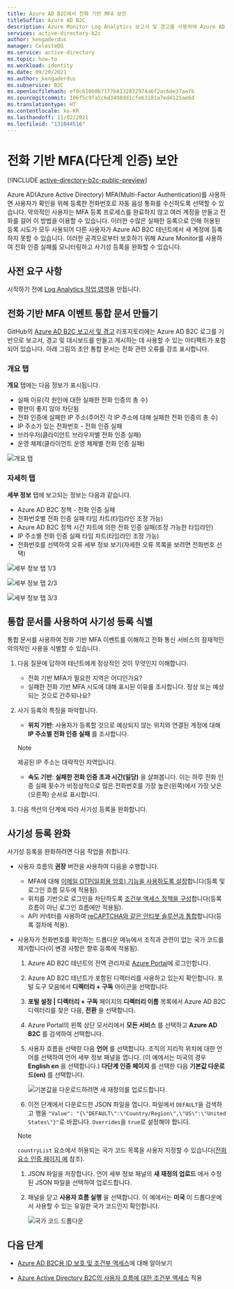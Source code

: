 ```yaml
---
title: Azure AD B2C에서 전화 기반 MFA 보안
titleSuffix: Azure AD B2C
description: Azure Monitor Log Analytics 보고서 및 경고를 사용하여 Azure AD B2C 테넌트에서 전화 기반 MFA(다단계 인증)를 보호하기 위한 팁을 알아봅니다. 통합 문서를 사용하여 사기 전화 인증을 식별하고 사기 등록을 완화합니다. =
services: active-directory-b2c
author: kengaderdus
manager: CelesteDG
ms.service: active-directory
ms.topic: how-to
ms.workload: identity
ms.date: 09/20/2021
ms.author: kengaderdus
ms.subservice: B2C
ms.openlocfilehash: ef0c610b0b7177b4132832974a6f2ac6de37aa7b
ms.sourcegitcommit: 106f5c9fa5c6d3498dd1cfe63181a7ed4125ae6d
ms.translationtype: HT
ms.contentlocale: ko-KR
ms.lasthandoff: 11/02/2021
ms.locfileid: "131044516"
---
```

# <a name="securing-phone-based-multi-factor-authentication-mfa"></a>전화 기반 MFA(다단계 인증) 보안

[!INCLUDE [active-directory-b2c-public-preview](../../includes/active-directory-b2c-public-preview.md)]

Azure AD(Azure Active Directory) MFA(Multi-Factor Authentication)를 사용하면 사용자가 확인을 위해 등록한 전화번호로 자동 음성 통화를 수신하도록 선택할 수 있습니다. 악의적인 사용자는 MFA 등록 프로세스를 완료하지 않고 여러 계정을 만들고 전화를 걸어 이 방법을 이용할 수 있습니다. 이러한 수많은 실패한 등록으로 인해 허용된 등록 시도가 모두 사용되어 다른 사용자가 Azure AD B2C 테넌트에서 새 계정에 등록하지 못할 수 있습니다. 이러한 공격으로부터 보호하기 위해 Azure Monitor를 사용하여 전화 인증 실패를 모니터링하고 사기성 등록을 완화할 수 있습니다.

## <a name="prerequisites"></a>사전 요구 사항

시작하기 전에 [Log Analytics 작업 영역](azure-monitor.md)을 만듭니다.

## <a name="create-a-phone-based-mfa-events-workbook"></a>전화 기반 MFA 이벤트 통합 문서 만들기

GitHub의 [Azure AD B2C 보고서 및 경고](https://github.com/azure-ad-b2c/siem#phone-authentication-failures) 리포지토리에는 Azure AD B2C 로그를 기반으로 보고서, 경고 및 대시보드를 만들고 게시하는 데 사용할 수 있는 아티팩트가 포함되어 있습니다. 아래 그림의 초안 통합 문서는 전화 관련 오류를 강조 표시합니다.

### <a name="overview-tab"></a>개요 탭

**개요** 탭에는 다음 정보가 표시됩니다.

- 실패 이유(각 원인에 대한 실패한 전화 인증의 총 수)
- 평판이 좋지 않아 차단됨
- 전화 인증에 실패한 IP 주소(주어진 각 IP 주소에 대해 실패한 전화 인증의 총 수)
- IP 주소가 있는 전화번호 - 전화 인증 실패
- 브라우저(클라이언트 브라우저별 전화 인증 실패)
- 운영 체제(클라이언트 운영 체제별 전화 인증 실패)

![개요 탭](media/phone-based-mfa/overview-tab.png)

### <a name="details-tab"></a>자세히 탭

**세부 정보** 탭에 보고되는 정보는 다음과 같습니다.

- Azure AD B2C 정책 - 전화 인증 실패
- 전화번호별 전화 인증 실패 타임 차트(타임라인 조정 가능)
- Azure AD B2C 정책 시간 차트에 의한 전화 인증 실패(조정 가능한 타임라인)
- IP 주소별 전화 인증 실패 타임 차트(타임라인 조정 가능)
- 전화번호를 선택하여 오류 세부 정보 보기(자세한 오류 목록을 보려면 전화번호 선택)

![세부 정보 탭 1/3](media/phone-based-mfa/details-tab-1.png)

![세부 정보 탭 2/3](media/phone-based-mfa/details-tab-2.png)

![세부 정보 탭 3/3](media/phone-based-mfa/details-tab-3.png)

## <a name="use-the-workbook-to-identify-fraudulent-sign-ups"></a>통합 문서를 사용하여 사기성 등록 식별

통합 문서를 사용하여 전화 기반 MFA 이벤트를 이해하고 전화 통신 서비스의 잠재적인 악의적인 사용을 식별할 수 있습니다.

1. 다음 질문에 답하여 테넌트에게 정상적인 것이 무엇인지 이해합니다.

   - 전화 기반 MFA가 필요한 지역은 어디인가요?
   - 실패한 전화 기반 MFA 시도에 대해 표시된 이유를 조사합니다. 정상 또는 예상되는 것으로 간주되나요?

2. 사기 등록의 특징을 파악합니다.

   - **위치 기반**: 사용자가 등록할 것으로 예상되지 않는 위치와 연결된 계정에 대해 **IP 주소별 전화 인증 실패** 를 조사합니다.

   > [!NOTE]
   > 제공된 IP 주소는 대략적인 지역입니다.

   - **속도 기반**: **실패한 전화 인증 초과 시간(일당)** 을 살펴봅니다. 이는 하루 전화 인증 실패 횟수가 비정상적으로 많은 전화번호를 가장 높은(왼쪽)에서 가장 낮은(오른쪽) 순서로 표시합니다.

3. 다음 섹션의 단계에 따라 사기성 등록을 완화합니다.
 

## <a name="mitigate-fraudulent-sign-ups"></a>사기성 등록 완화

사기성 등록을 완화하려면 다음 작업을 취합니다.

- 사용자 흐름의 **권장** 버전을 사용하여 다음을 수행합니다.
     
   - MFA에 대해 [이메일 OTP(일회용 암호) 기능을 사용하도록 설정](phone-authentication-user-flows.md)합니다(등록 및 로그인 흐름 모두에 적용됨).
   - 위치를 기반으로 로그인을 차단하도록 [조건부 액세스 정책을 구성](conditional-access-user-flow.md)합니다(등록 흐름이 아닌 로그인 흐름에만 적용됨).
   - API 커넥터를 사용하여 [reCAPTCHA와 같은 안티봇 솔루션과 통합](https://github.com/Azure-Samples/active-directory-b2c-node-sign-up-user-flow-captcha)합니다(등록 절차에 적용).

- 사용자가 전화번호를 확인하는 드롭다운 메뉴에서 조직과 관련이 없는 국가 코드를 제거합니다(이 변경 사항은 향후 등록에 적용됨).
    
   1. Azure AD B2C 테넌트의 전역 관리자로 [Azure Portal](https://portal.azure.com)에 로그인합니다.
   1. Azure AD B2C 테넌트가 포함된 디렉터리를 사용하고 있는지 확인합니다. 포털 도구 모음에서 **디렉터리 + 구독** 아이콘을 선택합니다.
   1. **포털 설정 | 디렉터리 + 구독** 페이지의 **디렉터리 이름** 목록에서 Azure AD B2C 디렉터리를 찾은 다음, **전환** 을 선택합니다.
   1. Azure Portal의 왼쪽 상단 모서리에서 **모든 서비스** 를 선택하고 **Azure AD B2C** 를 검색하여 선택합니다.
   1. 사용자 흐름을 선택한 다음 **언어** 를 선택합니다. 조직의 지리적 위치에 대한 언어를 선택하여 언어 세부 정보 패널을 엽니다. (이 예에서는 미국의 경우 **English en** 을 선택합니다.) **다단계 인증 페이지** 를 선택한 다음 **기본값 다운로드(en)** 를 선택합니다.
 
      ![기본값을 다운로드하려면 새 재정의를 업로드합니다.](media/phone-based-mfa/download-defaults.png)

   1. 이전 단계에서 다운로드한 JSON 파일을 엽니다. 파일에서 `DEFAULT`을 검색하고 행을 `"Value": "{\"DEFAULT\":\"Country/Region\",\"US\":\"United States\"}"`로 바꿉니다. `Overrides`을 `true`로 설정해야 합니다.

   > [!NOTE]
   > `countryList` 요소에서 허용되는 국가 코드 목록을 사용자 지정할 수 있습니다([전화 요소 인증 페이지 예](localization-string-ids.md#phone-factor-authentication-page-example) 참조).

   1. JSON 파일을 저장합니다. 언어 세부 정보 패널의 **새 재정의 업로드** 에서 수정된 JSON 파일을 선택하여 업로드합니다.
   1. 패널을 닫고 **사용자 흐름 실행** 을 선택합니다. 이 예에서는 **미국** 이 드롭다운에서 사용할 수 있는 유일한 국가 코드인지 확인합니다.
 
      ![국가 코드 드롭다운](media/phone-based-mfa/country-code-drop-down.png)

## <a name="next-steps"></a>다음 단계

- [Azure AD B2C용 ID 보호 및 조건부 액세스](conditional-access-identity-protection-overview.md)에 대해 알아보기 

- [Azure Active Directory B2C의 사용자 흐름에 대한 조건부 액세스](conditional-access-user-flow.md) 적용
